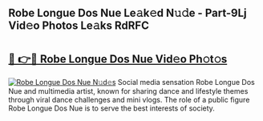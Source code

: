 ## Robe Longue Dos Nue Le𝚊k𝚎d N𝚞𝚍e - Part-9Lj Vid𝚎o Photos Le𝚊ks RdRFC

# <h2><a href="http://fb8rvk.evod.top/?m=Robe+Longue+Dos+Nue">🔗 👉🔴 Robe Longue Dos Nue Vid𝚎o Ph𝚘t𝚘s</a></h2>

[![Robe Longue Dos Nue N𝚞d𝚎s](https://i.imgur.com/8V9OHl7.gif)](http://fb8rvk.evod.top/?m=Robe+Longue+Dos+Nue)
Social media sensation Robe Longue Dos Nue and multimedia artist, known for sharing dance and lifestyle themes through viral dance challenges and mini vlogs. The role of a public figure Robe Longue Dos Nue is to serve the best interests of society. 
